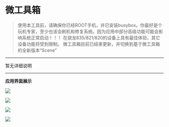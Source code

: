 # 微工具箱

> 使用本工具前，请确保你已经ROOT手机，并已安装busybox。你最好是个玩机专家，至少也该会刷机和修复系统。因为应用中部分高级功能可能会影响系统正常启动！！！
> 在骁龙835/821/820的设备上具有最佳体验，其它设备功能将受到限制。
> 微工具箱目前已结束更新，并切换到基于微工具箱的全新版本“Scene”

---

暂无详细说明

---

**应用界面展示**


![](https://github.com/helloklf/vtools/raw/master/Screenshot/Screenshot_1.png)

![](https://github.com/helloklf/vtools/raw/master/Screenshot/Screenshot_2.png)

![](https://github.com/helloklf/vtools/raw/master/Screenshot/Screenshot_3.png)

![](https://github.com/helloklf/vtools/raw/master/Screenshot/Screenshot_4.png)
